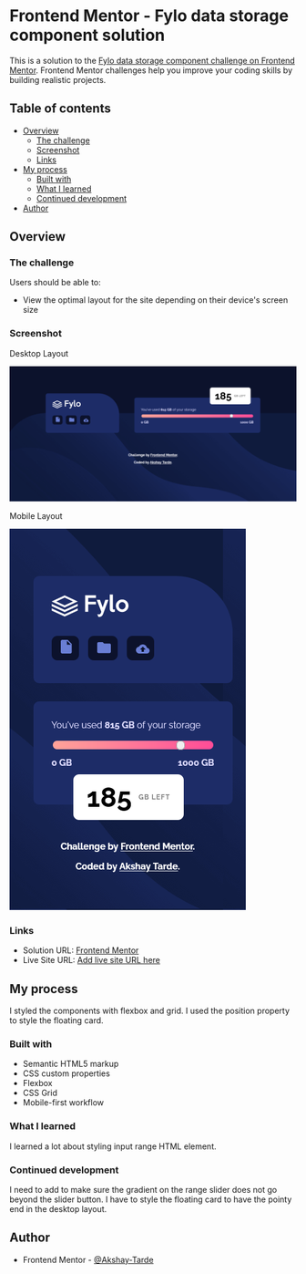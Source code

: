 # Frontend Mentor - Fylo data storage component solution

This is a solution to the [Fylo data storage component challenge on Frontend Mentor](https://www.frontendmentor.io/challenges/fylo-data-storage-component-1dZPRbV5n). Frontend Mentor challenges help you improve your coding skills by building realistic projects. 

## Table of contents

- [Overview](#overview)
  - [The challenge](#the-challenge)
  - [Screenshot](#screenshot)
  - [Links](#links)
- [My process](#my-process)
  - [Built with](#built-with)
  - [What I learned](#what-i-learned)
  - [Continued development](#continued-development)
- [Author](#author)


## Overview

### The challenge

Users should be able to:

- View the optimal layout for the site depending on their device's screen size

### Screenshot

Desktop Layout

![](./screenshots/akshay-Fylo-data-storage-component-desktop-layout.png)

Mobile Layout

![](./screenshots/akshay-Fylo-data-storage-component-mobile.png)

### Links

- Solution URL: [Frontend Mentor](https://www.frontendmentor.io/solutions/fylo-data-storage-component-fsvC0xYMsu)
- Live Site URL: [Add live site URL here](https://fylo-data-storage-component-amt.netlify.app/)

## My process
I styled the components with flexbox and grid. 
I used the position property to style the floating card. 
### Built with

- Semantic HTML5 markup
- CSS custom properties
- Flexbox
- CSS Grid
- Mobile-first workflow

### What I learned
I learned a lot about styling input range HTML element. 

### Continued development

I need to add to make sure the gradient on the range slider does not go beyond the slider button.
I have to style the floating card to have the pointy end in the desktop layout.

## Author

- Frontend Mentor - [@Akshay-Tarde](https://www.frontendmentor.io/profile/Akshay-Tarde)